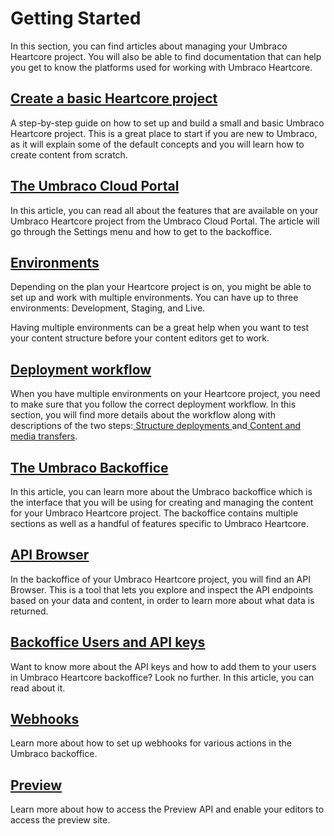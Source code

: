 # Getting Started

In this section, you can find articles about managing your Umbraco Heartcore project. You will also be able to find documentation that can help you get to know the platforms used for working with Umbraco Heartcore.

## [Create a basic Heartcore project](creating-a-heartcore-project.md)

A step-by-step guide on how to set up and build a small and basic Umbraco Heartcore project. This is a great place to start if you are new to Umbraco, as it will explain some of the default concepts and you will learn how to create content from scratch.

## [The Umbraco Cloud Portal](the-cloud-portal.md)

In this article, you can read all about the features that are available on your Umbraco Heartcore project from the Umbraco Cloud Portal. The article will go through the Settings menu and how to get to the backoffice.

## [Environments](environments.md)

Depending on the plan your Heartcore project is on, you might be able to set up and work with multiple environments. You can have up to three environments: Development, Staging, and Live.

Having multiple environments can be a great help when you want to test your content structure before your content editors get to work.

## [Deployment workflow](deployment-workflow/)

When you have multiple environments on your Heartcore project, you need to make sure that you follow the correct deployment workflow. In this section, you will find more details about the workflow along with descriptions of the two steps:[ Structure deployments ](deployment-workflow/structure-deployment.md)and[ Content and media transfers](deployment-workflow/content-transfer.md).

## [The Umbraco Backoffice](the-umbraco-backoffice.md)

In this article, you can learn more about the Umbraco backoffice which is the interface that you will be using for creating and managing the content for your Umbraco Heartcore project. The backoffice contains multiple sections as well as a handful of features specific to Umbraco Heartcore.

## [API Browser](api-browser.md)

In the backoffice of your Umbraco Heartcore project, you will find an API Browser. This is a tool that lets you explore and inspect the API endpoints based on your data and content, in order to learn more about what data is returned.

## [Backoffice Users and API keys](backoffice-users-and-api-keys.md)

Want to know more about the API keys and how to add them to your users in Umbraco Heartcore backoffice? Look no further. In this article, you can read about it.

## [Webhooks](webhooks.md)

Learn more about how to set up webhooks for various actions in the Umbraco backoffice.

## [Preview](preview.md)

Learn more about how to access the Preview API and enable your editors to access the preview site.

